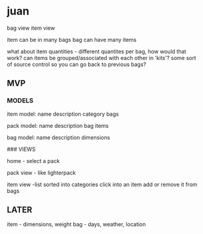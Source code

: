 # juan

bag view
item view

item can be in many bags
bag can have many items

what about item quantities - different quantites per bag, how would that work?
can items be grouped/associated with each other in 'kits'?
some sort of source control so you can go back to previous bags?
 
## MVP

### MODELS

item model:
name
description
category
bags

pack model:
name
description
bag
items

bag model:
name
description
dimensions

### VIEWS

home - select a pack

pack view - like lighterpack

item view -list sorted into categories
click into an item
add or remove it from bags

## LATER

item - dimensions, weight
bag - days, weather, location
